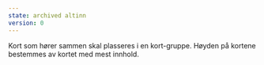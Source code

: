 ```yaml
---
state: archived altinn
version: 0
---
```


Kort som hører sammen skal plasseres i en kort-gruppe. Høyden på kortene bestemmes av kortet med mest innhold.
